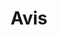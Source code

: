 ---
title: Avis
layout: content
lang: fr
lang-ref: tos
heading-image: "https://images.unsplash.com/photo-1565965018723-4f6aac0bef47?ixid=MnwxMjA3fDB8MHxwaG90by1wYWdlfHx8fGVufDB8fHx8&ixlib=rb-1.2.1&auto=format&fit=crop&w=1926&q=80"
sidebar: "true"
pageContent:
  - type: title
    id: s1
    title: Emploi de fichiers situés sur des serveurs autres que ceux du gouvernement du Canada
  - type: copy
    copy: 'Afin d’améliorer la fonctionnalité des sites Web du gouvernement du Canada, certains fichiers (tels que les bibliothèques à code source ouvert, les images et les scripts) peuvent être téléchargés automatiquement vers votre navigateur à l’aide d’un serveur tiers ou d’un réseau de diffusion de contenu de confiance. La diffusion de ces fichiers vise à offrir une expérience utilisateur transparente en diminuant les temps de réponse et en évitant le téléchargement de ces fichiers par chaque visiteur. Le cas échéant, les énoncés de protection des renseignements personnels traitant spécifiquement de ces fichiers se trouvent dans notre <a href="/fr/privacy-notice" target="_blank" rel="noreferrer" title="Visitez l’avis de confidentialité.">Avis de confidentialité</a>.'
  - type: title
    id: s2
    title: Présentation d’un contenu dans les deux langues officielles du Canada
  - type: copy
    copy: 'La <a href="http://laws-lois.justice.gc.ca/fra/lois/O-3.01/index.html" target="_blank" rel="noreferrer" title="Visitez la loi sur les langues officielles.">Loi sur les langues officielles</a>, le <a href="http://laws-lois.justice.gc.ca/fra/reglements/DORS-92-48/index.html" target="_blank" rel="noreferrer" title="Visitez le règlement sur les langues officielles – communications avec le public et prestation des services.">Règlement sur les langues officielles – communications avec le public et prestation des services</a> et les exigences des politiques du Conseil du Trésor prévoient les circonstances où nous employons le français et l’anglais dans la prestation des services au public. S’il n’y a pas d’obligation d’offrir le contenu dans les deux langues officielles, celui-ci pourrait être offert uniquement dans une des langues officielles. L’information offerte par des entités non assujetties à la <a href="http://laws-lois.justice.gc.ca/fra/lois/O-3.01/index.html" target="_blank" rel="noreferrer" title="Visitez la loi sur les langues officielles.">Loi sur les langues officielles</a> est diffusée que dans la langue dans laquelle elle est fournie. Toute information dans une langue autre que l’anglais ou le français est offerte seulement à titre gracieux aux visiteurs de notre site Web.'
  - type: title
    id: s3
    title: Établissement d’hyperliens vers des sites Web autres que ceux du gouvernement du Canada
  - type: copy
    copy: Les hyperliens menant à des sites Web qui ne sont pas gérés par le gouvernement du Canada, y compris ceux qui mènent à nos comptes de médias sociaux, sont offerts uniquement par commodité aux visiteurs de notre site Web. Nous n’assumons aucune responsabilité quant à la précision, l’actualité ou la fiabilité du contenu de ces sites. Le gouvernement du Canada n’offre aucune garantie à cet égard, n’assume aucune responsabilité concernant l’information obtenue au moyen de ces liens et n’approuve ni ces sites, ni leur contenu.
  - type: copy
    copy: 'Les visiteurs doivent également savoir que l’information offerte par les sites autres que ceux du gouvernement du Canada, accessibles à l’aide des liens de ce site Web, n’est pas assujettie à la <a href="http://laws-lois.justice.gc.ca/fra/lois/P-21/index.html" target="_blank" rel="noreferrer" title="Visitez la loi sur la protection des renseignements personnels.">Loi sur la protection des renseignements personnels</a> ni à la <a href="http://laws-lois.justice.gc.ca/fra/lois/O-3.01/index.html" target="_blank" rel="noreferrer" title="Visitez la loi sur les langues officielles.">Loi sur les langues officielles</a> et pourrait ne pas être accessible aux personnes handicapées. Il est probable que l’information offerte ne soit disponible que dans les langues employées dans les sites en question. En ce qui a trait aux renseignements personnels, nous invitons les visiteurs à consulter les politiques de ces sites Web non gouvernementaux en matière de protection des renseignements personnels avant de fournir leurs renseignements personnels.'
  - type: title
    id: s4
    title: Propriété et utilisation du contenu offert dans ce site
  - type: copy
    copy: 'Le contenu de ce site Web a été produit ou rassemblé afin d’offrir aux Canadiens l’accès aux renseignements concernant les programmes et les services offerts par le gouvernement du Canada. Vous pouvez l’utiliser et le reproduire des façons suivantes :'
  - type: section
    items:
    - type: title
      title: Reproduction non commerciale
    - type: copy
      copy: 'À moins d’avis contraire, vous pouvez reproduire le contenu en totalité ou en partie à des fins non commerciales, dans tout format, sans frais ni autre permission, à condition :'
    - type: list
      list:
        - de faire preuve de diligence raisonnable quant à l’exactitude du contenu reproduit
        - d’indiquer le titre complet du contenu reproduit, ainsi que son auteur (s’il y a lieu)
        - de préciser qu’il s’agit d’une reproduction de la version disponible au [adresse URL de l’emplacement du document original].
    - type: title
      title: Reproduction commerciale
    - type: copy
      copy: 'À moins d’avis contraire, il est interdit de reproduire le contenu de ce site, en totalité ou en partie, à des fins de diffusion commerciale sans avoir obtenu au préalable la permission écrite de l’administrateur du droit d’auteur. Si vous souhaitez obtenir les droits de reproduction du contenu du gouvernement du Canada du présent site à des fins commerciales, écrivez aux :'
    - type: list
      list:
        - Services Web de Canada.ca 200 Promenade du Portage Gatineau (Québec) Canada K1A 0J9, ou
        - 'remplissez le <a href="http://www1.canada.ca/fr/contact/questions.html" target="_blank" rel="noreferrer" title="Visitez le formulaire pour questions et commentaires.">formulaire pour questions et commentaires</a>'
    - type: copy
      copy: 'Une partie du contenu de ce site pourrait faire l’objet du droit d’auteur d’une tierce partie. Lorsque des informations sont produites et que le gouvernement du Canada n’est pas le détenteur des droits d’auteur, le contenu est protégé par la <a href="http://laws-lois.justice.gc.ca/fra/lois/C-42/index.html" target="_blank" rel="noreferrer" title="Visitez la loi sur le droit d’auteur.">Loi sur le droit d’auteur</a> et des ententes internationales. Les détails relatifs au droit d’auteur figurent sur les pages pertinentes.'
  - type: title
    id: s5
    title: Avis concernant l’image de marque
  - type: copy
    copy: 'La reproduction des symboles officiels du gouvernement du Canada, y compris le mot-symbole « Canada », les armoiries du Canada et le symbole du drapeau, à des fins commerciales ou non commerciales, est interdite sans <a href="https://www.canada.ca/fr/secretariat-conseil-tresor/services/communications-gouvernementales/programme-federal-image-marque/specifications-techniques/symboles-officiels/protection-juridique-canada.html" target="_blank" rel="noreferrer" title="Learn more about written authorization.">autorisation écrite</a>au préalable.'
  - type: title
    id: s6
    title: Notre engagement à l’égard de l’accessibilité
  - type: copy
    copy: 'Le gouvernement du Canada est déterminé à observer une norme d’accessibilité élevée conformément à la <a href="http://www.tbs-sct.gc.ca/pol/doc-fra.aspx?id=23601" target="_blank" rel="noreferrer" title="Visitez la norme sur l’accessibilité des sites Web.">Norme sur l’accessibilité des sites Web</a> et la <a href="http://www.tbs-sct.gc.ca/pol/doc-fra.aspx?id=27088" target="_blank" rel="noreferrer" title="Visitez la norme sur l’optimisation des sites Web et des applications pour appareils mobiles.">Norme sur l’optimisation des sites Web et des applications pour appareils mobiles</a>. Communiquez avec nous si vous éprouvez des difficultés à utiliser nos pages Web, nos applications ou nos applications mobiles axées sur l’appareil, ou si vous désirez obtenir des documents en médias substituts comme le caractère ordinaire, le Braille ou un autre format approprié.'
  - type: title
    id: s7
    title: Échanger avec nous sur les médias sociaux
  - type: copy
    copy: Cet avis a été préparé pour expliquer la façon dont le gouvernement du Canada interagit avec le public sur les plateformes de médias sociaux.
  - type: copy
    copy: Votre interaction avec le gouvernement du Canada sur les médias sociaux est en partie régie par les modalités de services ou d’utilisation des tiers fournisseurs de plateformes de médias sociaux concernés, ainsi que par les modalités présentées ci-dessous. Le gouvernement du Canada n’a aucun contrôle sur les modalités de service ou d’utilisation des fournisseurs de plateformes de médias sociaux, d’où l’importance pour vous d’en prendre connaissance.
  - type: section
    items:
      - type: title
        title: Contenu et fréquence
      - type: copy
        copy: Les comptes de médias sociaux du gouvernement du Canada sont une autre façon d’échanger avec les Canadiens et les Canadiennes, et de diffuser le contenu publié sur son site Web. Ces comptes facilitent l’accès à l’information et aux services du gouvernement du Canada, et donnent l’occasion aux intervenants d’interagir dans un environnement informatif et respectueux.
      - type: copy
        copy: Étant donné que les plateformes de médias sociaux et leurs serveurs sont gérés par un tiers, les comptes de médias sociaux sont sujets à des interruptions de service qui échappent au contrôle du gouvernement du Canada. Le gouvernement du Canada n’assume donc aucune responsabilité en cas de non-disponibilité des plateformes.
      - type: title
        title: Liens vers d’autres sites Web et des annonces
      - type: copy
        copy: Les comptes de médias sociaux peuvent comporter des liens ou des annonces liés à des sites Web échappant au contrôle du gouvernement du Canada. Ces liens sont fournis aux utilisateurs uniquement par souci de commodité. Le gouvernement du Canada n’assume aucune responsabilité à l’égard de l’information obtenue au moyen de ces liens ou de ces annonces, pas plus qu’il ne cautionne ces sites et leur contenu.
      - type: title
        title: Suivre, « aimer » et s’abonner
      - type: copy
        copy: La décision du gouvernement du Canada de « suivre », « d’aimer » ou de « s’abonner » à un autre compte de médias sociaux ne signifie pas qu’il approuve ce compte, cette voie de communication, cette page ou ce site, et il en est de même pour le partage (retransmission, republication ou lien) de contenu provenant d’un autre utilisateur.
      - type: title
        title: Commentaires et échanges
      - type: copy
        copy: Le gouvernement du Canada lira les commentaires et participera aux discussions, au besoin. Vos commentaires et vos contributions doivent être pertinents et respectueux.
      - type: copy
        copy: Le gouvernement du Canada ne se prononcera pas sur des questions de partisanerie ou de politique, et il ne répondra pas aux questions qui contreviennent aux règles énoncées dans cet avis.
      - type: copy
        copy: 'Le gouvernement du Canada se réserve le droit de supprimer des commentaires et des contributions, et de bloquer des utilisateurs en fonction des critères ci-dessous.'
      - type: copy
        copy: 'Les commentaires ou les contributions seront supprimés s’ils :'
      - type: list
        list:
          - contiennent des renseignements personnels
          - contiennent des renseignements protégés ou classifiés du gouvernement du Canada
          - portent atteinte à la propriété intellectuelle ou à un droit de propriété
          - ne respectent pas les principes de la Charte canadienne des droits et libertés, Loi constitutionnelle de 1982
          - communiquent des messages racistes, haineux, sexistes, homophobes ou diffamatoires, ou contiennent du matériel obscène ou pornographique ou y font allusion
          - sont menaçants, violents, intimidants ou harcelants
          - ne respectent pas les lois fédérales, provinciales ou territoriales du Canada
          - constituent de l’usurpation d’identité, de la publicité ou un pourriel
          - encouragent ou incitent toute activité illégale ou criminelle
          - sont rédigés dans une autre langue que le français ou l’anglais
          - constituent une violation de cet avis de quelque autre manière que ce soit
      - type: copy
        copy: Le gouvernement du Canada se réserve le droit de signaler les utilisateurs et/ou leurs commentaires et contributions à des tiers fournisseurs de services de médias sociaux, afin de prévenir ou de supprimer l’affichage de contenu qui ne respecte pas cet avis ou les modalités de service ou d’utilisation des tiers fournisseurs de plateformes de médias sociaux.
      - type: title
        title: Accessibilité des plateformes de médias sociaux
      - type: copy
        copy: Étant donné que les plateformes de médias sociaux sont gérées par des tiers fournisseurs de services, elles n’ont pas à être conformes aux normes du gouvernement du Canada en matière d’accessibilité du Web.
  - type: title
    id: s8
    title: Droit d’auteur
  - type: copy
    copy: 'L’information publiée par le gouvernement du Canada est assujettie à la <a href="http://laws-lois.justice.gc.ca/fra/lois/C-42/index.html" target="_blank" rel="noreferrer" title="Visitez la loi sur le droit d’auteur.">Loi sur le droit d’auteur</a>.'
  - type: title
    id: s9
    title: Protection des renseignements personnels
  - type: copy
    copy: 'Les comptes de médias sociaux ne sont pas des sites Web du gouvernement du Canada : ils constituent seulement un moyen de manifester la présence du gouvernement du Canada sur les plateformes des tiers fournisseurs de services.'
  - type: title
    id: s10
    title: Langues officielles
  - type: copy
    copy: 'Bon nombre de plateformes de médias sociaux offrent plusieurs choix de langues et donnent des instructions pour définir des préférences. Le gouvernement du Canada respecte la <a href="http://laws-lois.justice.gc.ca/fra/lois/O-3.01/index.html" target="_blank" rel="noreferrer" title="Visitez la loi sur les langues officielles.">Loi sur les langues officielles</a> et est déterminé à prendre les moyens nécessaires pour que son information soit disponible en français et en anglais et pour que la qualité soit égale dans les deux versions.'
---